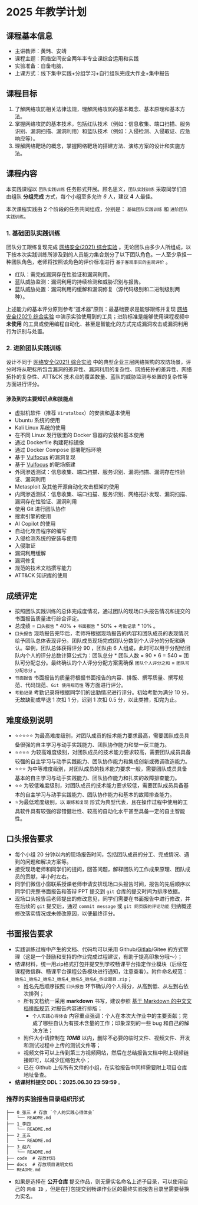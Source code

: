 # 2025 年教学计划

## 课程基本信息

* 主讲教师：黄玮、安靖
* 课程主题：网络空间安全两年半专业课综合运用和实践
* 实验准备：自备电脑，
* 上课方式：线下集中实践+分组学习+自行组队完成大作业+集中报告

## 课程目标

1. 了解网络攻防相关法律法规，理解网络攻防的基本概念、基本原理和基本方法。
2. 掌握网络攻防的基本技术，包括红队技术（例如：信息收集、端口扫描、服务识别、漏洞扫描、漏洞利用）和蓝队技术（例如：入侵检测、入侵取证、应急响应等）。
3. 理解网络靶场的概念，掌握网络靶场的搭建方法、演练方案的设计和实施方法。

## 课程内容

本实践课程以 `团队实践训练` 任务形式开展。顾名思义，`团队实践训练` 采取同学们自由组队 **分组完成** 方式，每个小组至多允许 *6* 人，建议 **4** 人最佳。

本次课程实践由 2 个阶段的任务共同组成，分别是： `基础团队实践训练` 和 `进阶团队实践训练`。

### 1. 基础团队实践训练

团队分工跟练复现完成 [网络安全(2021) 综合实验](https://www.bilibili.com/video/BV1p3411x7da/) 。无论团队由多少人所组成，以下按本次实践训练所涉及到的人员能力集合划分了以下团队角色。一人至少承担一种团队角色，老师将按照该角色的评价标准进行 `基于客观事实的主观评价` 。

* 红队：需完成漏洞存在性验证和漏洞利用。
* 蓝队威胁监测：漏洞利用的持续检测和威胁识别与报告。
* 蓝队威胁处置：漏洞利用的缓解和漏洞修复（源代码级别和二进制级别两种）。

上述能力的基本评分原则参考“道术器”原则：最基础要求是能够跟练并复现 [网络安全(2021) 综合实验](https://www.bilibili.com/video/BV1p3411x7da/) 中演示实验使用到的工具；进阶标准是能够使用课程视频中 **未使用** 的工具或使用编程自动化、甚至是智能化的方式完成漏洞攻击或漏洞利用行为识别与处置。

### 2. 进阶团队实践训练

设计不同于 [网络安全(2021) 综合实验](https://www.bilibili.com/video/BV1p3411x7da/) 中的典型企业三层网络架构的攻防场景，评分时将从靶标所包含漏洞的差异性、漏洞利用的复杂性、网络拓扑的差异性、网络拓扑的复杂性、ATT&CK 技术点的覆盖数量、蓝队的威胁监测与处置的复杂性等方面进行评分。

#### 涉及到的主要知识点和技能点

- 虚拟机软件（推荐 `Virutalbox`）的安装和基本使用
- Ubuntu 系统的使用
- Kali Linux 系统的使用
- 在不同 Linux 发行版里的 Docker 容器的安装和基本使用
- 通过 Dockerfile 构建靶标镜像
- 通过 Docker Compose 部署靶标环境
- 基于 [Vulfocus](https://github.com/c4pr1c3/ctf-games/tree/master/fofapro/vulfocus) 的漏洞复现
- 基于 [Vulfocus](https://github.com/c4pr1c3/ctf-games/tree/master/fofapro/vulfocus) 的靶场搭建
- 外网渗透测试：信息收集、端口扫描、服务识别、漏洞扫描、漏洞存在性验证、漏洞利用
- Metasploit 及其他开源自动化攻击框架的使用
- 内网渗透测试：信息收集、端口扫描、服务识别、网络拓扑发现、漏洞扫描、漏洞存在性验证、漏洞利用
- 使用 Git 进行团队协作
- 搜索引擎的使用
- AI Copilot 的使用
- 自动化攻击程序的编写
- 入侵检测系统的安装与使用
- 入侵取证
- 漏洞利用缓解
- 漏洞修复
- 规范的技术文档撰写能力
- ATT&CK 知识库的使用

## 成绩评定

* 按照团队实践训练的总体完成度情况，通过团队的现场口头报告情况和提交的书面报告质量进行综合评定。
* 总成绩 = `口头报告` * 40% + `书面报告` * 50% + `考勤记录` * 10% 。
* `口头报告` 现场报告完毕后，老师将根据现场报告的内容和团队成员的表现情况给予团队总体表现评分。团队成员现场完成团队分数到个人评分的分配和确认。举例，团队总体获得评分 90 ，团队由 6 人组成，此时可以用于分配给团队内个人的评分总数计算公式为：团队总分 * 团队人数 = 90 * 6 = 540 = 团队可分配总分。最终确认的个人评分分配方案需确保 `团队个人评分之和` = `团队可分配总分` 。
* `书面报告` 书面报告的质量将根据书面报告的内容、排版、撰写质量、撰写规范、代码规范、`Git 使用规范性` 等方面进行评分。
* `考勤记录` 考勤记录将根据同学们的出勤情况进行评分。初始考勤为满分 10 分，无故缺勤或早退 1 次扣 1 分，迟到 1 次扣 0.5 分，以此类推，扣完为止。

## 难度级别说明

- ⭐️⭐️⭐️⭐️⭐️ 为最高难度级别，对团队成员的技术能力要求最高，需要团队成员具备很强的自主学习与动手实践能力、团队协作能力和举一反三能力。
- ⭐️⭐️⭐️⭐️ 为较高难度级别，对团队成员的技术能力要求较高，需要团队成员具备较强的自主学习与动手实践能力、团队协作能力和集成创新或微调改造能力。
- ⭐️⭐️⭐️ 为中等难度级别，对团队成员的技术能力要求一般，需要团队成员具备基本的自主学习与动手实践能力、团队协作能力和扎实的故障排查能力。
- ⭐️⭐️ 为较低难度级别，对团队成员的技术能力要求较低，需要团队成员具备基本的自主学习与动手实践能力、团队协作能力和基本的故障排查能力。
- ⭐️为最低难度级别，以 `跟练和复现` 形式为典型代表，且在操作过程中使用的工具软件具有较强的容错健壮性、较高的自动化水平甚至具备一定的自主智能性。

## 口头报告要求

* 每个小组 20 分钟以内的现场报告时间，包括团队成员的分工、完成情况、遇到的问题和解决方案等。
* 接受现场老师和同学们的提问，回答问题，解释团队的工作成果原理、团队成员的贡献，半小时左右。
* 同学们微信小窗联系授课老师申请安排现场口头报告时间，报告的先后顺序以同学们完整书面报告和答辩 PPT 提交到 `git` 仓库的提交时间为排序依据。
* 现场口头报告后老师提出的修改意见，同学们需要在书面报告中进行修改，并在后续的 `git` 提交后，通过 `commit message` 或 `git 网页版的评论功能` 归纳概述修改落实情况或未修改原因，以便最终评分。

## 书面报告要求

* 实践训练过程中产生的文档、代码均可以采用 Github/[Gitlab](https://git.cuc.edu.cn)/Gitee 的方式管理（这是一个鼓励和支持的作业完成过程建议，有助于提高印象分哦～）；
* 结课材料，统一用zip格式打包并提交到学校畅课平台指定作业模块（后续在课程微信群、畅课平台课程公告模块进行通知，注意查看）。附件命名规范：`姓名1_姓名2_姓名3_姓名4_姓名5_姓名6_作业题目.zip`；
    * 姓名先后顺序按照 `口头报告` 环节确认的个人得分，从高到低、从左到右依次排列；
    * 所有文档统一采用 **markdown** 书写，建议参照 [基于 Markdown 的中文文档排版规范](https://xie.infoq.cn/article/69feb60ca6fba4ae0c8adeef6) 对报告内容进行排版；
        * `个人实践心得体会` 内容重点强调：个人在本次大作业中的主要贡献；完成了哪些自认为有技术含量的工作；印象深刻的一些 bug 和自己的解决方法；
    * 附件大小请控制在 ***10MB*** 以内，删除不必要的临时文件、视频文件、开发和测试过程中上传的测试文件等；
    * 视频文件可以上传到第三方视频网站，然后在总结报告文档中附上视频链接即可，以减少压缩包大小；
    * 已在 Github 上传所有文件的小组，在实验报告中同样需要附上项目仓库地址备查。
* **结课材料提交 DDL：2025.06.30 23:59:59** 。

### 推荐的实验报告目录组织形式

```
├── 0_张三 # 存放 `个人的实践心得体会`
│   └── README.md
├── 1_李四
│   └── README.md
├── 2_王五
│   └── README.md
├── 3_赵六
│   └── README.md
├── code  # 存放代码
├── docs  # 存放项目说明文档
└── README.md
```

- 如果是选择在 **公开仓库** 提交作品，则无需实名命名上述子目录，可以使用自己的 `网络 ID` ，但是在打包提交到畅课作业区的最终实验报告目录里需要替换为实名。

